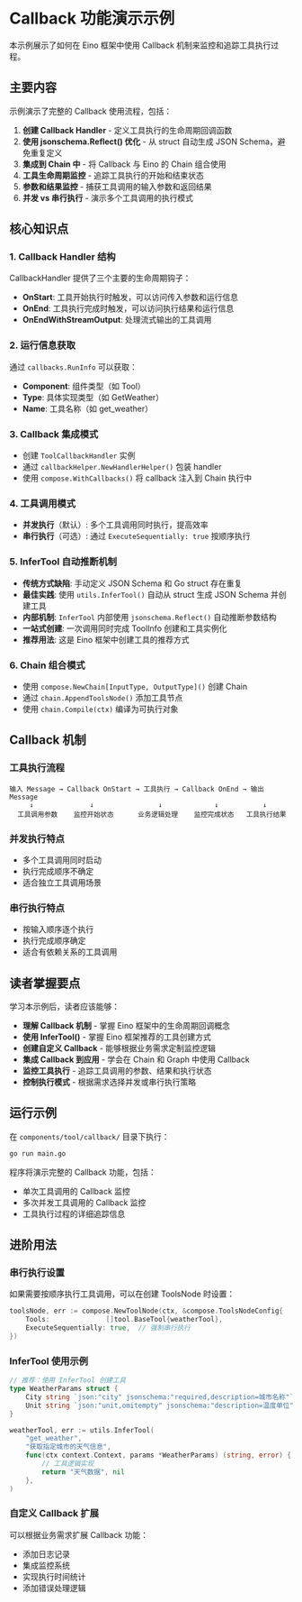 # Callback 功能演示示例

本示例展示了如何在 Eino 框架中使用 Callback 机制来监控和追踪工具执行过程。

## 主要内容

示例演示了完整的 Callback 使用流程，包括：

1. **创建 Callback Handler** - 定义工具执行的生命周期回调函数
2. **使用 jsonschema.Reflect() 优化** - 从 struct 自动生成 JSON Schema，避免重复定义
3. **集成到 Chain 中** - 将 Callback 与 Eino 的 Chain 组合使用
4. **工具生命周期监控** - 追踪工具执行的开始和结束状态
5. **参数和结果监控** - 捕获工具调用的输入参数和返回结果
6. **并发 vs 串行执行** - 演示多个工具调用的执行模式

## 核心知识点

### 1. Callback Handler 结构
CallbackHandler 提供了三个主要的生命周期钩子：
- **OnStart**: 工具开始执行时触发，可以访问传入参数和运行信息
- **OnEnd**: 工具执行完成时触发，可以访问执行结果和运行信息
- **OnEndWithStreamOutput**: 处理流式输出的工具调用

### 2. 运行信息获取
通过 `callbacks.RunInfo` 可以获取：
- **Component**: 组件类型（如 Tool）
- **Type**: 具体实现类型（如 GetWeather）
- **Name**: 工具名称（如 get_weather）

### 3. Callback 集成模式
- 创建 `ToolCallbackHandler` 实例
- 通过 `callbackHelper.NewHandlerHelper()` 包装 handler
- 使用 `compose.WithCallbacks()` 将 callback 注入到 Chain 执行中

### 4. 工具调用模式
- **并发执行**（默认）: 多个工具调用同时执行，提高效率
- **串行执行**（可选）: 通过 `ExecuteSequentially: true` 按顺序执行

### 5. InferTool 自动推断机制
- **传统方式缺陷**: 手动定义 JSON Schema 和 Go struct 存在重复
- **最佳实践**: 使用 `utils.InferTool()` 自动从 struct 生成 JSON Schema 并创建工具
- **内部机制**: `InferTool` 内部使用 `jsonschema.Reflect()` 自动推断参数结构
- **一站式创建**: 一次调用同时完成 ToolInfo 创建和工具实例化
- **推荐用法**: 这是 Eino 框架中创建工具的推荐方式

### 6. Chain 组合模式
- 使用 `compose.NewChain[InputType, OutputType]()` 创建 Chain
- 通过 `chain.AppendToolsNode()` 添加工具节点
- 使用 `chain.Compile(ctx)` 编译为可执行对象

## Callback 机制

### 工具执行流程
```
输入 Message → Callback OnStart → 工具执行 → Callback OnEnd → 输出 Message
     ↓              ↓                ↓             ↓           ↓
  工具调用参数    监控开始状态      业务逻辑处理    监控完成状态   工具执行结果
```

### 并发执行特点
- 多个工具调用同时启动
- 执行完成顺序不确定
- 适合独立工具调用场景

### 串行执行特点
- 按输入顺序逐个执行
- 执行完成顺序确定
- 适合有依赖关系的工具调用

## 读者掌握要点

学习本示例后，读者应该能够：

- **理解 Callback 机制** - 掌握 Eino 框架中的生命周期回调概念
- **使用 InferTool()** - 掌握 Eino 框架推荐的工具创建方式
- **创建自定义 Callback** - 能够根据业务需求定制监控逻辑
- **集成 Callback 到应用** - 学会在 Chain 和 Graph 中使用 Callback
- **监控工具执行** - 追踪工具调用的参数、结果和执行状态
- **控制执行模式** - 根据需求选择并发或串行执行策略

## 运行示例

在 `components/tool/callback/` 目录下执行：

```bash
go run main.go
```

程序将演示完整的 Callback 功能，包括：
- 单次工具调用的 Callback 监控
- 多次并发工具调用的 Callback 监控
- 工具执行过程的详细追踪信息

## 进阶用法

### 串行执行设置
如果需要按顺序执行工具调用，可以在创建 ToolsNode 时设置：

```go
toolsNode, err := compose.NewToolNode(ctx, &compose.ToolsNodeConfig{
    Tools:              []tool.BaseTool{weatherTool},
    ExecuteSequentially: true,  // 强制串行执行
})
```

### InferTool 使用示例
```go
// 推荐：使用 InferTool 创建工具
type WeatherParams struct {
    City string `json:"city" jsonschema:"required,description=城市名称"`
    Unit string `json:"unit,omitempty" jsonschema:"description=温度单位"`
}

weatherTool, err := utils.InferTool(
    "get_weather",
    "获取指定城市的天气信息",
    func(ctx context.Context, params *WeatherParams) (string, error) {
        // 工具逻辑实现
        return "天气数据", nil
    },
)
```

### 自定义 Callback 扩展
可以根据业务需求扩展 Callback 功能：
- 添加日志记录
- 集成监控系统
- 实现执行时间统计
- 添加错误处理逻辑